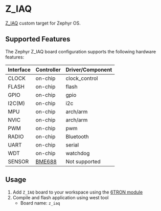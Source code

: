 # Z_IAQ

[Z_IAQ](https://6tron.io/z_object/z_iaq) custom target for Zephyr OS.

## Supported Features

The Zephyr Z_IAQ board configuration supports the following hardware features:

| Interface | Controller                                                                                   | Driver/Component |
| :-------- | :------------------------------------------------------------------------------------------- | :--------------- |
| CLOCK     | on-chip                                                                                      | clock_control    |
| FLASH     | on-chip                                                                                      | flash            |
| GPIO      | on-chip                                                                                      | gpio             |
| I2C(M)    | on-chip                                                                                      | i2c              |
| MPU       | on-chip                                                                                      | arch/arm         |
| NVIC      | on-chip                                                                                      | arch/arm         |
| PWM       | on-chip                                                                                      | pwm              |
| RADIO     | on-chip                                                                                      | Bluetooth        |
| UART      | on-chip                                                                                      | serial           |
| WDT       | on-chip                                                                                      | watchdog         |
| SENSOR    | [BME688](https://www.bosch-sensortec.com/products/environmental-sensors/gas-sensors/bme688/) | Not supported    |

## Usage

1. Add `Z_IAQ` board to your workspace using the [6TRON module](https://github.com/catie-aq/zephyr_6tron-manifest.git)
2. Compile and flash application using west tool
   - Board name: `z_iaq`

